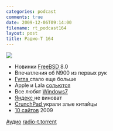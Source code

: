 ```yaml
---
categories: podcast
comments: true
date: 2009-12-06T09:14:00
filename: rt_podcast164
layout: post
title: Радио-Т 164
---
```


![](https://radio-t.com/images/radio-t/rt164.jpg)


- Новинки [FreeBSD ](http://www.opennet.ru/opennews/art.shtml?num=24420)8.0
- Впечатления об N900 из первых рук
- [Гугла ](http://habrahabr.ru/blogs/google/77227/)стало еще больше
- Apple и Lala [сольются](http://www.techcrunch.com/2009/12/04/apple-talks-acquire-lala/)
- Все любят [Windows7](http://cnews.ru/news/line/index.shtml?2009/12/02/371969)
- [Яндекс ](http://hitech.tomsk.ru/newsinternet/13714-jandeks-dokazal-svoju-nevinovnost.html)не виноват
- [CrunchPad ](http://www.opennet.ru/opennews/art.shtml?num=24477)украли злые китайцы
- [10 сайтов](http://www.readwriteweb.com/archives/top_10_international_web_products_of_2009.php) 2009

[Аудио](http://archive.rucast.net/radio-t/media/rt_podcast164.mp3)
[radio-t.torrent](http://www.radio-t.com/torrents/rt_podcast164.mp3.torrent)
<audio src="http://archive.rucast.net/radio-t/media/rt_podcast164.mp3" preload="none"></audio>
